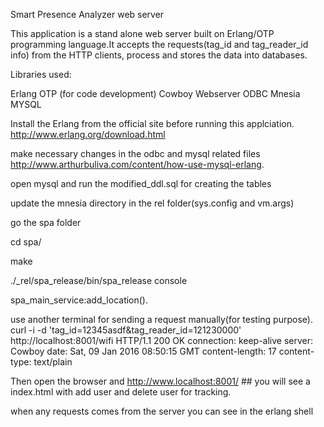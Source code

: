Smart Presence Analyzer web server

This application is a stand alone web server built on Erlang/OTP programming language.It accepts the requests(tag_id and tag_reader_id info) from the HTTP clients, process and stores the data into databases.

Libraries used:

Erlang OTP (for code development)
Cowboy Webserver
ODBC
Mnesia
MYSQL


Install the Erlang from the official site before running this applciation.
http://www.erlang.org/download.html

make necessary changes in the odbc and mysql related files 
http://www.arthurbuliva.com/content/how-use-mysql-erlang.

open mysql and run the modified_ddl.sql for creating the tables

update the mnesia directory in the rel folder(sys.config and vm.args)


go the spa folder 

cd spa/

make

./_rel/spa_release/bin/spa_release console

spa_main_service:add_location().




use another terminal for sending a request manually(for testing purpose).
curl -i -d 'tag_id=12345asdf&tag_reader_id=121230000' http://localhost:8001/wifi
HTTP/1.1 200 OK
connection: keep-alive
server: Cowboy
date: Sat, 09 Jan 2016 08:50:15 GMT
content-length: 17
content-type: text/plain



Then open the browser and http://www.localhost:8001/  ## you will see a index.html with add user and delete user for tracking.


when any requests comes from the server you can see in the erlang shell

